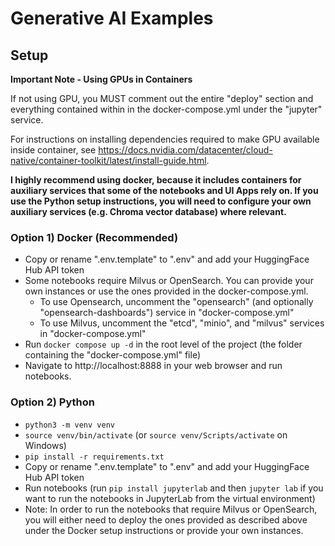 # Generative AI Examples

## Setup

**Important Note - Using GPUs in Containers**

If not using GPU, you MUST comment out the entire "deploy" section and everything contained within in the docker-compose.yml under the "jupyter" service.

For instructions on installing dependencies required to make GPU available inside container, see https://docs.nvidia.com/datacenter/cloud-native/container-toolkit/latest/install-guide.html.

**I highly recommend using docker, because it includes containers for auxiliary services that some of the notebooks and UI Apps rely on. If you use the Python setup instructions, you will need to configure your own auxiliary services (e.g. Chroma vector database) where relevant.**


### Option 1) Docker (Recommended)

- Copy or rename ".env.template" to ".env" and add your HuggingFace Hub API token
- Some notebooks require Milvus or OpenSearch. You can provide your own instances or use the ones provided in the docker-compose.yml.
    - To use Opensearch, uncomment the "opensearch" (and optionally "opensearch-dashboards") service in "docker-compose.yml"
    - To use Milvus, uncomment the "etcd", "minio", and "milvus" services in "docker-compose.yml"
- Run `docker compose up -d` in the root level of the project (the folder containing the "docker-compose.yml" file)
- Navigate to http://localhost:8888 in your web browser and run notebooks.

### Option 2) Python

- `python3 -m venv venv`
- `source venv/bin/activate` (or `source venv/Scripts/activate` on Windows)
- `pip install -r requirements.txt`
- Copy or rename ".env.template" to ".env" and add your HuggingFace Hub API token
- Run notebooks (run `pip install jupyterlab` and then `jupyter lab` if you want to run the notebooks in JupyterLab from the virtual environment)
- Note: In order to run the notebooks that require Milvus or OpenSearch, you will either need to deploy the ones provided as described above under the Docker setup instructions or provide your own instances.
